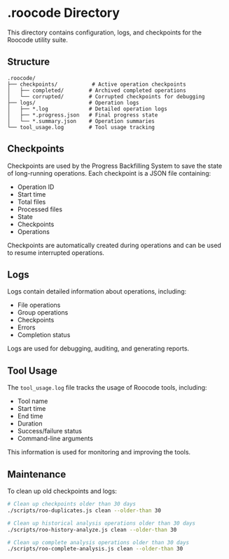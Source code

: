 # .roocode Directory

This directory contains configuration, logs, and checkpoints for the Roocode utility suite.

## Structure

```
.roocode/
├── checkpoints/           # Active operation checkpoints
│   ├── completed/        # Archived completed operations
│   └── corrupted/        # Corrupted checkpoints for debugging
├── logs/                 # Operation logs
│   ├── *.log             # Detailed operation logs
│   ├── *.progress.json   # Final progress state
│   └── *.summary.json    # Operation summaries
└── tool_usage.log        # Tool usage tracking
```

## Checkpoints

Checkpoints are used by the Progress Backfilling System to save the state of long-running operations. Each checkpoint is a JSON file containing:

- Operation ID
- Start time
- Total files
- Processed files
- State
- Checkpoints
- Operations

Checkpoints are automatically created during operations and can be used to resume interrupted operations.

## Logs

Logs contain detailed information about operations, including:

- File operations
- Group operations
- Checkpoints
- Errors
- Completion status

Logs are used for debugging, auditing, and generating reports.

## Tool Usage

The `tool_usage.log` file tracks the usage of Roocode tools, including:

- Tool name
- Start time
- End time
- Duration
- Success/failure status
- Command-line arguments

This information is used for monitoring and improving the tools.

## Maintenance

To clean up old checkpoints and logs:

```bash
# Clean up checkpoints older than 30 days
./scripts/roo-duplicates.js clean --older-than 30

# Clean up historical analysis operations older than 30 days
./scripts/roo-history-analyze.js clean --older-than 30

# Clean up complete analysis operations older than 30 days
./scripts/roo-complete-analysis.js clean --older-than 30
